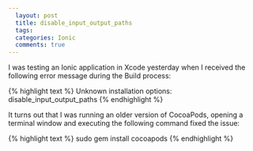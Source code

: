 ```yaml
---
  layout: post
  title: disable_input_output_paths
  tags: 
  categories: Ionic
  comments: true
---
```


I was testing an Ionic application in Xcode yesterday when I received the following error message during the Build process:

{% highlight text %}
Unknown installation options: disable_input_output_paths
{% endhighlight %}

It turns out that I was running an older version of CocoaPods, opening a terminal window and executing the following command fixed the issue:

{% highlight text %}
sudo gem install cocoapods
{% endhighlight %}
